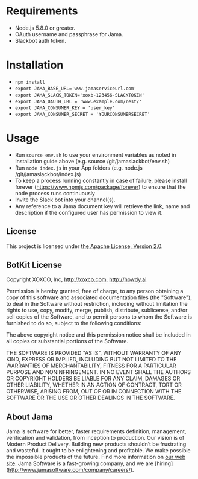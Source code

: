 # Requirements

* Node.js 5.8.0 or greater.
* OAuth username and passphrase for Jama.
* Slackbot auth token.

# Installation

* `npm install`
* `export JAMA_BASE_URL='www.jamaserviceurl.com'`
* `export JAMA_SLACK_TOKEN='xoxb-123456-SLACKTOKEN'`
* `export JAMA_OAUTH_URL = 'www.example.com/rest/'`
* `export JAMA_CONSUMER_KEY = 'user_key'`
* `export JAMA_CONSUMER_SECRET = 'YOURCONSUMERSECRET'`

# Usage

* Run `source env.sh` to use your environment variables as noted in Installation guide above (e.g. source /git/jamaslackbot/env.sh)
* Run `node index.js` in your App folders (e.g. node.js /git/jamaslackbot/index.js)
* To keep a process running constantly in case of failure, please install forever (https://www.npmjs.com/package/forever) to ensure that the node process runs continuously
* Invite the Slack bot into your channel(s).
* Any reference to a Jama document key will retrieve the link, name and description if the configured user has permission to view it.

## License

This project is licensed under [the Apache License, Version 2.0](https://www.apache.org/licenses/LICENSE-2.0.txt).

## BotKit License
Copyright XOXCO, Inc, http://xoxco.com, http://howdy.ai

Permission is hereby granted, free of charge, to any person obtaining a copy of this software and associated documentation files (the "Software"), to deal in the Software without restriction, including without limitation the rights to use, copy, modify, merge, publish, distribute, sublicense, and/or sell copies of the Software, and to permit persons to whom the Software is furnished to do so, subject to the following conditions:

The above copyright notice and this permission notice shall be included in all copies or substantial portions of the Software.

THE SOFTWARE IS PROVIDED "AS IS", WITHOUT WARRANTY OF ANY KIND, EXPRESS OR IMPLIED, INCLUDING BUT NOT LIMITED TO THE WARRANTIES OF MERCHANTABILITY, FITNESS FOR A PARTICULAR PURPOSE AND NONINFRINGEMENT. IN NO EVENT SHALL THE AUTHORS OR COPYRIGHT HOLDERS BE LIABLE FOR ANY CLAIM, DAMAGES OR OTHER LIABILITY, WHETHER IN AN ACTION OF CONTRACT, TORT OR OTHERWISE, ARISING FROM, OUT OF OR IN CONNECTION WITH THE SOFTWARE OR THE USE OR OTHER DEALINGS IN THE SOFTWARE.

## About Jama

Jama is software for better, faster requirements definition, management, verification and validation, from inception to
production. Our vision is of Modern Product Delivery. Building new products shouldn’t be frustrating and wasteful. It
ought to be enlightening and profitable. We make possible the impossible products of the future. Find more information
on [our web site](http://www.jamasoftware.com/). Jama Software is a fast-growing company, and we are [hiring]
(http://www.jamasoftware.com/company/careers/).